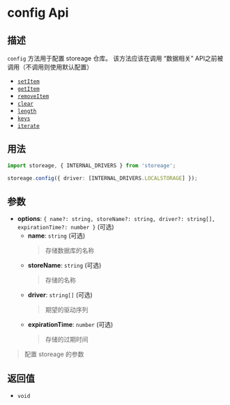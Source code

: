 # config Api

## 描述

`config` 方法用于配置 storeage 仓库。
该方法应该在调用 “数据相关” API之前被调用（不调用则使用默认配置）

- [`setItem`](/cn/api-reference/set-item.md)
- [`getItem`](/cn/api-reference/get-item.md)
- [`removeItem`](/cn/api-reference/remove-item.md)
- [`clear`](/cn/api-reference/clear.md)
- [`length`](/cn/api-reference/length.md)
- [`keys`](/cn/api-reference/keys.md)
- [`iterate`](/cn/api-reference/iterate.md)

## 用法

```ts
import storeage, { INTERNAL_DRIVERS } from 'storeage';

storeage.config({ driver: [INTERNAL_DRIVERS.LOCALSTORAGE] });
```

## 参数

- **options**: `{ name?: string, storeName?: string, driver?: string[], expirationTime?: number }` (可选)
  - **name**: `string` (可选)
    > 存储数据库的名称
  - **storeName**: `string` (可选)
    > 存储的名称
  - **driver**: `string[]` (可选)
    > 期望的驱动序列
  - **expirationTime**: `number` (可选)
    > 存储的过期时间

> 配置 storeage 的参数

## 返回值

- `void`
